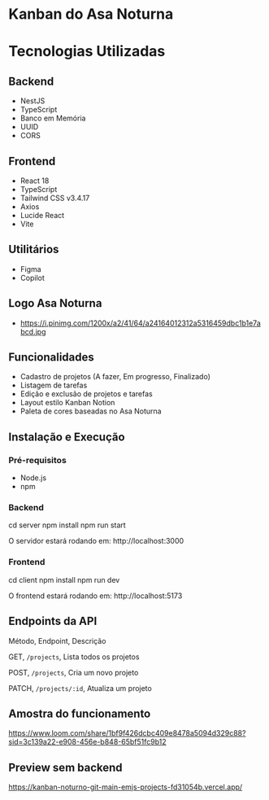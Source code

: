 # Kanban do Asa Noturna

# Tecnologias Utilizadas
## Backend
- NestJS
- TypeScript
- Banco em Memória
- UUID
- CORS

## Frontend
- React 18
- TypeScript
- Tailwind CSS v3.4.17
- Axios
- Lucide React
- Vite

## Utilitários
- Figma
- Copilot

## Logo Asa Noturna
- https://i.pinimg.com/1200x/a2/41/64/a24164012312a5316459dbc1b1e7abcd.jpg

## Funcionalidades
-  Cadastro de projetos (A fazer, Em progresso, Finalizado)
-  Listagem de tarefas
-  Edição e exclusão de projetos e tarefas
-  Layout estilo Kanban Notion
-  Paleta de cores baseadas no Asa Noturna

## Instalação e Execução
### Pré-requisitos
- Node.js
- npm

### Backend
cd server
npm install
npm run start

O servidor estará rodando em: http://localhost:3000

### Frontend
cd client
npm install
npm run dev

O frontend estará rodando em: http://localhost:5173

## Endpoints da API
Método, Endpoint, Descrição

GET, `/projects`, Lista todos os projetos

POST, `/projects`, Cria um novo projeto

PATCH, `/projects/:id`, Atualiza um projeto

## Amostra do funcionamento
https://www.loom.com/share/1bf9f426dcbc409e8478a5094d329c88?sid=3c139a22-e908-456e-b848-65bf51fc9b12

## Preview sem backend
https://kanban-noturno-git-main-emjs-projects-fd31054b.vercel.app/
